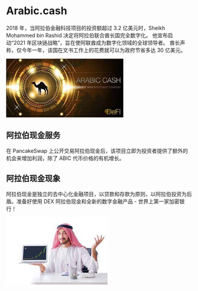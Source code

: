 # Arabic.cash

<p>2018 年，当阿拉伯金融科技项目的投资额超过 3.2 亿美元时，Sheikh Mohammed bin Rashid 决定将阿拉伯联合酋长国完全数字化。 他宣布启动“2021 年区块链战略”，旨在使阿联酋成为数字化领域的全球领导者。 酋长声称，仅今年一年，该国在文书工作上的花费就可以为政府节省多达 30 亿美元。</p>



![dsada](dsada.png)

## 阿拉伯现金服务

在 PancakeSwap 上公开交易阿拉伯现金后，该项目立即为投资者提供了额外的机会来增加利润，除了 ABIC 代币价格的有机增长。

## 阿拉伯现金现象

阿拉伯现金是独立的去中心化金融项目，以贷款和存款为原则，以阿拉伯投资为后盾。准备好使用 DEX 阿拉伯现金和全新的数字金融产品 - 世界上第一家加密银行！



![opop](opop.png)

